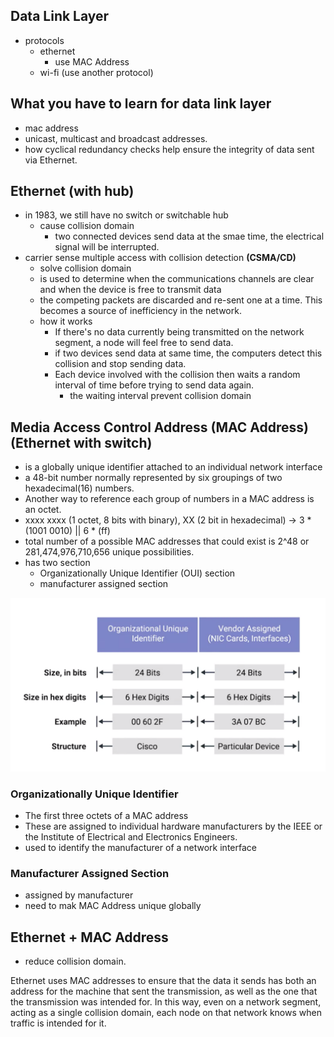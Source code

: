 ## Data Link Layer
* protocols
  * ethernet
    * use MAC Address
  * wi-fi (use another protocol)

## What you have to learn for data link layer
  * mac address
  * unicast, multicast and broadcast addresses.
  * how cyclical redundancy checks help ensure the integrity of data sent via Ethernet.


## Ethernet (with hub)
* in 1983, we still have no switch or switchable hub
  * cause collision domain
    * two connected devices send data at the smae time, the electrical signal will be interrupted.
* carrier sense multiple access with collision detection **(CSMA/CD)**
  * solve collision domain
  * is used to determine when the communications channels are clear and when the device is free to transmit data
  * the competing packets are discarded and re-sent one at a time. This becomes a source of inefficiency in the network.
  * how it works
    * If there's no data currently being transmitted on the network segment, a node will feel free to send data.
    * if two devices send data at same time, the computers detect this collision and stop sending data.
    * Each device involved with the collision then waits a random interval of time before trying to send data again.
      * the waiting interval prevent collision domain

## Media Access Control Address (MAC Address) (Ethernet with switch)
* is a globally unique identifier attached to an individual network interface
* a 48-bit number normally represented by six groupings of two hexadecimal(16) numbers.
 * Another way to reference each group of numbers in a MAC address is an octet.
 * xxxx xxxx (1 octet, 8 bits with binary), XX  (2 bit in hexadecimal) -> 3 * (1001 0010) || 6 * (ff)
*  total number of a possible MAC addresses that could exist is 2^48 or 281,474,976,710,656 unique possibilities.
* has two section
  * Organizationally Unique Identifier (OUI) section
  * manufacturer assigned section

<img src="../assets/mac_address.png">

### Organizationally Unique Identifier
* The first three octets of a MAC address
*  These are assigned to individual hardware manufacturers by the IEEE or the Institute of Electrical and Electronics Engineers.
* used to identify the manufacturer of a network interface

### Manufacturer Assigned Section
* assigned by manufacturer
* need to mak MAC Address unique globally


## Ethernet + MAC Address
* reduce collision domain.




Ethernet uses MAC addresses to ensure that the data it sends has both an address for the machine that sent the transmission, as well as the one that the transmission was intended for. In this way, even on a network segment, acting as a single collision domain, each node on that network knows when traffic is intended for it.
